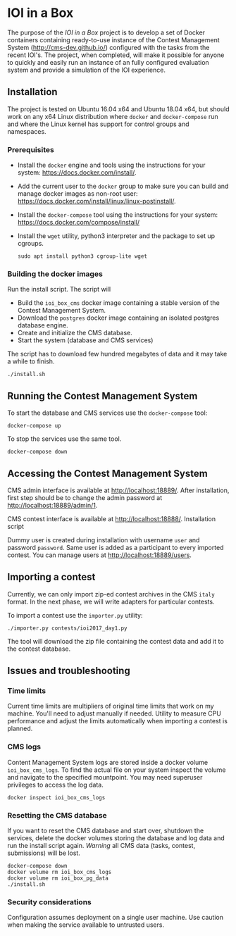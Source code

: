 # IOI in a Box

The purpose of the _IOI in a Box_ project is to develop a set of Docker containers containing ready-to-use instance of the Contest Management System (<http://cms-dev.github.io/>) configured with the tasks from the recent IOI's. The project, when completed, will make it possible for anyone to quickly and easily run an instance of an fully configured evaluation system and provide a simulation of the IOI experience.

## Installation

The project is tested on Ubuntu 16.04 x64 and Ubuntu 18.04 x64, but should work on any x64 Linux distribution where `docker` and `docker-compose` run and where the Linux kernel has support for control groups and namespaces.

### Prerequisites

- Install the `docker` engine and tools using the instructions for your system: <https://docs.docker.com/install/>.

- Add the current user to the `docker` group to make sure you can build and manage docker images as non-root user: <https://docs.docker.com/install/linux/linux-postinstall/>.

- Install the `docker-compose` tool using the instructions for your system: <https://docs.docker.com/compose/install/>

- Install the `wget` utility, python3 interpreter and the package to set up cgroups.

  ```
  sudo apt install python3 cgroup-lite wget
  ```

### Building the docker images

Run the install script. The script will

- Build the `ioi_box_cms` docker image containing a stable version of the Contest Management System.
- Download the `postgres` docker image containing an isolated postgres database engine.
- Create and initialize the CMS database.
- Start the system (database and CMS services)

The script has to download few hundred megabytes of data and it may take a while to finish.

```
./install.sh
```

## Running the Contest Management System

To start the database and CMS services use the `docker-compose` tool:

```
docker-compose up
```

To stop the services use the same tool.

```
docker-compose down
```

## Accessing the Contest Management System

CMS admin interface is available at <http://localhost:18889/>. After installation, first step should be to change the admin password at <http://localhost:18889/admin/1>. 

CMS contest interface is available at <http://localhost:18888/>. Installation script 

Dummy user is created during installation with username `user` and password `password`. Same user is added as a participant to every imported contest. You can manage users at <http://localhost:18889/users>.

## Importing a contest

Currently, we can only import zip-ed contest archives in the CMS `italy` format. In the next phase, we will write adapters for particular contests. 

To import a contest use the `importer.py` utility:
```
./importer.py contests/ioi2017_day1.py
```

The tool will download the zip file containing the contest data and add it to the contest database.

## Issues and troubleshooting

### Time limits

Current time limits are multipliers of original time limits that work on my machine. You'll need to adjust manually if needed. Utility to measure CPU performance and adjust the limits automatically when importing a contest is planned.

### CMS logs

Content Management System logs are stored inside a docker volume `ioi_box_cms_logs`. To find the actual file on your system inspect the volume and navigate to the specified mountpoint. You may need superuser privileges to access the log data.

```
docker inspect ioi_box_cms_logs
```

### Resetting the CMS database

If you want to reset the CMS database and start over, shutdown the services, delete the docker volumes storing the database and log data and run the install script again. _Warning_ all CMS data (tasks, contest, submissions) will be lost.

```
docker-compose down
docker volume rm ioi_box_cms_logs
docker volume rm ioi_box_pg_data
./install.sh
```

### Security considerations

Configuration assumes deployment on a single user machine. Use caution when making the service available to untrusted users. 

